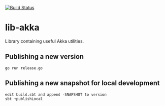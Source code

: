 [![Build Status](https://travis-ci.org/flowcommerce/lib-akka.svg?branch=main)](https://travis-ci.com/flowcommerce/lib-akka)

# lib-akka

Library containing useful Akka utilities.

## Publishing a new version

    go run release.go

## Publishing a new snapshot for local development

    edit build.sbt and append -SNAPSHOT to version
    sbt +publishLocal
